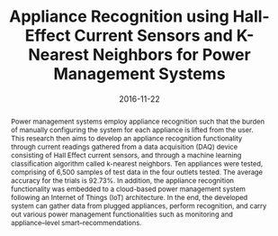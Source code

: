 ---
title: "Appliance Recognition using Hall-Effect Current Sensors and K-Nearest Neighbors for Power Management Systems"
authors: "Lester James V. Miranda, Marian Joice S. Gutierrez, Samuel Matthew G. Dumlao, and Rosula S.J. Reyes"
date: 2016-11-22
category: research
publication: "IEEE Technical Conference 2016"
url: "http://ieeexplore.ieee.org/document/7847947/"
thumbnail: "/assets/jpg/thumbs/07847947.pdf.jpg"
abstract: "Power management systems employ appliance recognition such that the burden of manually configuring the system for each appliance is lifted from the user. This research then aims to develop an appliance recognition functionality through current readings gathered from a data acquisition (DAQ) device consisting of Hall Effect current sensors, and through a machine learning classification algorithm called k-nearest neighbors. Ten appliances were tested, comprising of 6,500 samples of test data in the four outlets tested. The average accuracy for the trials is 92.73%. In addition, the appliance recognition functionality was embedded to a cloud-based power management system following an Internet of Things (IoT) architecture. In the end, the developed system can gather data from plugged appliances, perform recognition, and carry out various power management functionalities such as monitoring and appliance–level smart–recommendations."
---